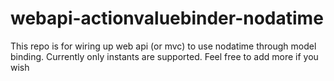 # webapi-actionvaluebinder-nodatime

This repo is for wiring up web api (or mvc) to use nodatime through model binding. Currently only instants are supported. Feel free to add more if you wish
